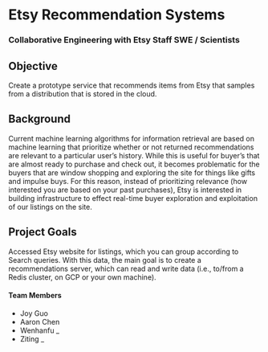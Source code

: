 # Etsy Recommendation Systems 
### Collaborative Engineering with Etsy Staff SWE / Scientists

## Objective
Create a prototype service that recommends items from Etsy that samples from a distribution that is stored in the cloud.

## Background
Current machine learning algorithms for information retrieval are based on machine learning that prioritize whether or not returned recommendations are relevant to a particular user’s history. While this is useful for buyer’s that are almost ready to purchase and check out, it becomes problematic for the buyers that are window shopping and exploring the site for things like gifts and impulse buys. For this reason, instead of prioritizing relevance (how interested you are based on your past purchases), Etsy is interested in building infrastructure to effect real-time buyer exploration and exploitation of our listings on the site.

## Project Goals 
Accessed Etsy website for listings, which you can group according to Search queries. With this data, the main goal is to create a recommendations server, which can read and write data (i.e., to/from a Redis cluster, on GCP or your own machine). 
#### Team Members
- Joy Guo
- Aaron Chen
- Wenhanfu _
- Ziting _
